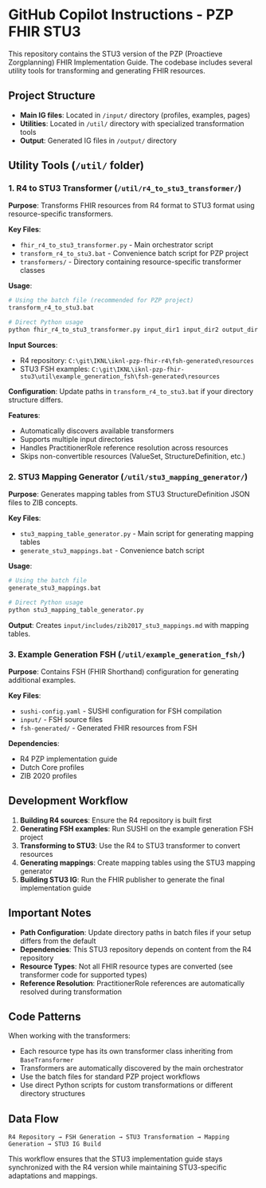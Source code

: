 # GitHub Copilot Instructions - PZP FHIR STU3

This repository contains the STU3 version of the PZP (Proactieve Zorgplanning) FHIR Implementation Guide. The codebase includes several utility tools for transforming and generating FHIR resources.

## Project Structure

- **Main IG files**: Located in `/input/` directory (profiles, examples, pages)
- **Utilities**: Located in `/util/` directory with specialized transformation tools
- **Output**: Generated IG files in `/output/` directory

## Utility Tools (`/util/` folder)

### 1. R4 to STU3 Transformer (`/util/r4_to_stu3_transformer/`)

**Purpose**: Transforms FHIR resources from R4 format to STU3 format using resource-specific transformers.

**Key Files**:
- `fhir_r4_to_stu3_transformer.py` - Main orchestrator script
- `transform_r4_to_stu3.bat` - Convenience batch script for PZP project
- `transformers/` - Directory containing resource-specific transformer classes

**Usage**:
```bash
# Using the batch file (recommended for PZP project)
transform_r4_to_stu3.bat

# Direct Python usage
python fhir_r4_to_stu3_transformer.py input_dir1 input_dir2 output_dir [--resources ResourceType]
```

**Input Sources**:
- R4 repository: `C:\git\IKNL\iknl-pzp-fhir-r4\fsh-generated\resources`
- STU3 FSH examples: `C:\git\IKNL\iknl-pzp-fhir-stu3\util\example_generation_fsh\fsh-generated\resources`

**Configuration**: Update paths in `transform_r4_to_stu3.bat` if your directory structure differs.

**Features**:
- Automatically discovers available transformers
- Supports multiple input directories
- Handles PractitionerRole reference resolution across resources
- Skips non-convertible resources (ValueSet, StructureDefinition, etc.)

### 2. STU3 Mapping Generator (`/util/stu3_mapping_generator/`)

**Purpose**: Generates mapping tables from STU3 StructureDefinition JSON files to ZIB concepts.

**Key Files**:
- `stu3_mapping_table_generator.py` - Main script for generating mapping tables
- `generate_stu3_mappings.bat` - Convenience batch script

**Usage**:
```bash
# Using the batch file
generate_stu3_mappings.bat

# Direct Python usage
python stu3_mapping_table_generator.py
```

**Output**: Creates `input/includes/zib2017_stu3_mappings.md` with mapping tables.

### 3. Example Generation FSH (`/util/example_generation_fsh/`)

**Purpose**: Contains FSH (FHIR Shorthand) configuration for generating additional examples.

**Key Files**:
- `sushi-config.yaml` - SUSHI configuration for FSH compilation
- `input/` - FSH source files
- `fsh-generated/` - Generated FHIR resources from FSH

**Dependencies**:
- R4 PZP implementation guide
- Dutch Core profiles
- ZIB 2020 profiles

## Development Workflow

1. **Building R4 sources**: Ensure the R4 repository is built first
2. **Generating FSH examples**: Run SUSHI on the example generation FSH project
3. **Transforming to STU3**: Use the R4 to STU3 transformer to convert resources
4. **Generating mappings**: Create mapping tables using the STU3 mapping generator
5. **Building STU3 IG**: Run the FHIR publisher to generate the final implementation guide

## Important Notes

- **Path Configuration**: Update directory paths in batch files if your setup differs from the default
- **Dependencies**: This STU3 repository depends on content from the R4 repository
- **Resource Types**: Not all FHIR resource types are converted (see transformer code for supported types)
- **Reference Resolution**: PractitionerRole references are automatically resolved during transformation

## Code Patterns

When working with the transformers:
- Each resource type has its own transformer class inheriting from `BaseTransformer`
- Transformers are automatically discovered by the main orchestrator
- Use the batch files for standard PZP project workflows
- Use direct Python scripts for custom transformations or different directory structures

## Data Flow

```
R4 Repository → FSH Generation → STU3 Transformation → Mapping Generation → STU3 IG Build
```

This workflow ensures that the STU3 implementation guide stays synchronized with the R4 version while maintaining STU3-specific adaptations and mappings.